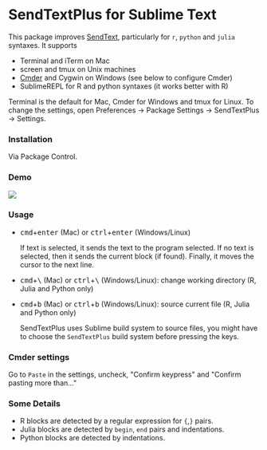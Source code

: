 # SendTextPlus for Sublime Text

This package improves [SendText](https://github.com/wch/SendText), particularly for `r`,
`python` and `julia` syntaxes. It supports 

 - Terminal and iTerm on Mac
 - screen and tmux on Unix machines
 - [Cmder](http://bliker.github.io/cmder) and Cygwin on Windows (see below to configure Cmder)
 - SublimeREPL for R and python syntaxes (it works better with R)

Terminal is the default for Mac, Cmder for Windows and tmux for Linux. To change the settings, open Preferences -> Package Settings -> SendTextPlus -> Settings.


### Installation

Via Package Control.

### Demo
![](https://raw.githubusercontent.com/randy3k/SendTextPlus/master/send_text_plus.gif)

### Usage

- <kbd>cmd</kbd>+<kbd>enter</kbd> (Mac) or <kbd>ctrl</kbd>+<kbd>enter</kbd> (Windows/Linux)

    If text is selected, it sends the text to the program selected. If no text is selected, then it sends the current block (if found). Finally, it moves the cursor to the next line.


- <kbd>cmd</kbd>+<kbd>\\</kbd> (Mac) or <kbd>ctrl</kbd>+<kbd>\\</kbd> (Windows/Linux): change working directory (R, Julia and Python only)


- <kbd>cmd</kbd>+<kbd>b</kbd> (Mac) or <kbd>ctrl</kbd>+<kbd>b</kbd> (Windows/Linux): source current file (R, Julia and Python only)

    SendTextPlus uses Sublime build system to source files, you might have to choose the `SendTextPlus` build system before pressing the keys.

### Cmder settings

Go to `Paste` in the settings, uncheck, "Confirm <enter> keypress" and "Confirm pasting more than..."


### Some Details

- R blocks are detected by a regular expression for  `{`,`}` pairs. 
- Julia blocks are detected by `begin`, `end` pairs and indentations. 
- Python blocks are detected by indentations.
